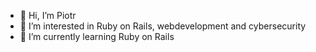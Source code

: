- 👋 Hi, I’m Piotr
- 👀 I’m interested in Ruby on Rails, webdevelopment and cybersecurity
- 🌱 I’m currently learning Ruby on Rails

